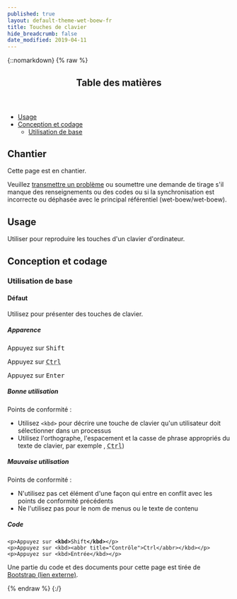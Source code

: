 ```yaml
---
published: true
layout: default-theme-wet-boew-fr
title: Touches de clavier
hide_breadcrumb: false
date_modified: 2019-04-11
---
```

{::nomarkdown}
{% raw %}
  <span class="wb-prettify all-pre"></span>
  <div class="row">
    <nav role="navigation" class="col-md-8">
      <div class="panel panel-default">
        <header class="panel-heading">
          <h2 class="panel-title">Table des matières</h2>
        </header>
        <div class="panel-body">
          <ul>
            <li><a href="#purpose">Usage</a></li>
            <li><a href="#design">Conception et codage</a>
              <ul>
                <li><a href="#basic">Utilisation de base</a></li>
              </ul>
            </li>
          </ul>
        </div>
      </div>
    </nav>
    <section class="col-md-4">
      <div class="panel panel-warning">
        <div class="panel-body">
          <h2 class="mrgn-tp-0 h4 text-warning"><span class="fa fa-exclamation-triangle"></span> Chantier</h2>
          <p>Cette page est en chantier.</p>
          <p>Veuillez  <a href="https://github.com/wet-boew/wet-boew-styleguide/issues/new">transmettre un problème</a> ou soumettre une demande de tirage s'il manque des renseignements ou des codes ou si la synchronisation est incorrecte ou déphasée avec le principal référentiel (wet-boew/wet-boew).</p>
        </div>
      </div>
    </section>
  </div>
  <section>
    <h2 id="purpose"><span class="fa-stack"><span class="fa fa-circle fa-stack-2x"></span><span class="fa fa-info fa-stack-1x fa-inverse"></span></span> Usage</h2>
    <p>Utiliser pour reproduire les touches d'un clavier d'ordinateur. </p>
    <h2 id="design"><span class="fa-stack"><span class="fa fa-circle fa-stack-2x"></span><span class="fa fa-paint-brush fa-stack-1x fa-inverse"></span></span> Conception et codage</h2>
    <h3 id="basic">Utilisation de base</h3>
	 <h4 id="default"><span class="fa-stack"><span class="fa fa-circle fa-stack-2x"></span><span class="fas fa-cogs fa-stack-1x fa-inverse"></span></span> Défaut</h4>
     <p>Utilisez pour présenter des touches de clavier.</p>
     <div class="row">
      <div class="col-md-4">
        <div class="panel panel-default">
          <div class="panel-body">
            <h5 class="mrgn-tp-0">Apparence</h5>
            <p>Appuyez sur <kbd>Shift</kbd></p>
            <p>Appuyez sur <kbd><abbr title="Contrôle">Ctrl</abbr></kbd></p>
            <p>Appuyez sur <kbd>Enter</kbd></p>
          </div>
        </div>
      </div>
      <div class="col-md-4">
        <h5 class="mrgn-tp-0 text-success"><span class="glyphicon glyphicon-ok-circle"></span> Bonne utilisation</h5>
<p>Points de conformité&nbsp;:</p>
        <ul>
          <li>Utilisez <code>&lt;kbd&gt;</code> pour décrire une touche de clavier qu'un utilisateur doit sélectionner dans un processus</li>
              <li>Utilisez l'orthographe, l'espacement et la casse de phrase appropriés du texte de clavier, par exemple , <kbd><abbr title="Contrôle">Ctrl</abbr></kbd>)</li>
        </ul>
        <h5 class="mrgn-tp-0 text-danger"><span class="glyphicon glyphicon-remove-circle"></span> Mauvaise utilisation</h5>
        <p>Points de conformité&nbsp;:</p><ul>
          <li>N'utilisez pas cet élément d'une façon qui entre en conflit avec les points de conformité précédents</li>
          <li>Ne l'utilisez pas pour le nom de menus ou le texte de contenu</li>
        </ul>
      </div>
      <div class="col-md-4">
        <h5 class="mrgn-tp-0">Code</h5>
        <pre><code>&lt;p&gt;Appuyez sur <strong>&lt;kbd&gt;</strong>Shift<strong>&lt;/kbd&gt;</strong>&lt;/p&gt;
&lt;p&gt;Appuyez sur &lt;kbd&gt;&lt;abbr title=&quot;Contrôle&quot;&gt;Ctrl&lt;/abbr&gt;&lt;/kbd&gt;&lt;/p&gt;
&lt;p&gt;Appuyez sur &lt;kbd&gt;Entrée&lt;/kbd&gt;&lt;/p&gt;</code></pre>
      </div>
    </div>
  </section>
  <p class="mrgn-tp-lg text-muted"> Une partie du code et des documents pour cette page est tirée de <a href="https://getbootstrap.com/" rel="external">Bootstrap<span class="wb-inv"> (lien externe)</span></a>.</p>
{% endraw %}
{:/}
